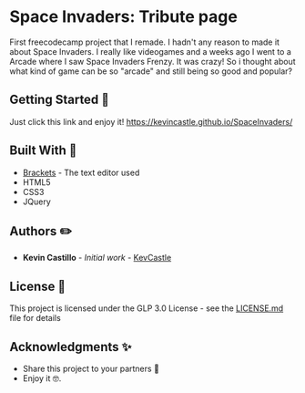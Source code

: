 # Space Invaders: Tribute page 

First freecodecamp project that I remade.  I hadn't any reason to made it about Space Invaders.
I really like videogames and a weeks ago I went to a Arcade where I saw Space Invaders Frenzy. It was crazy!
So i thought about what kind of game can be so "arcade" and still being so good and popular?


## Getting Started :space_invader:

Just click this link and enjoy it!
https://kevincastle.github.io/SpaceInvaders/


## Built With :wrench:

* [Brackets](http://brackets.io/) - The text editor used
* HTML5
* CSS3
* JQuery


## Authors :pencil2:

* **Kevin Castillo** - *Initial work* - [KevCastle](https://github.com/KevCastle)


## License :page_facing_up:

This project is licensed under the GLP 3.0 License - see the [LICENSE.md](LICENSE.md) file for details

## Acknowledgments :sparkles:

* Share this project to your partners 📢
* Enjoy it 🤓.
